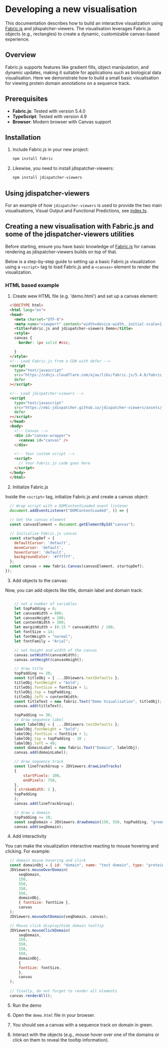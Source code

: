 # Developing a new visualisation

This documentation describes how to build an interactive visualization using [Fabric.js](http://fabricjs.com/) and jdispatcher-viewers. The visualisation leverages Fabric.js objects (e.g., rectangles) to create a dynamic, customizable canvas-based experience.

## Overview
Fabric.js supports features like gradient fills, object manipulation, and dynamic updates, making it suitable for applications such as biological data visualisation. Here we demonstrate how to build a small basic visualisation for viewing protein domain annotations on a sequence track.

## Prerequisites
- **Fabric.js**: Tested with version 5.4.0
- **TypeScript**: Tested with version 4.9
- **Browser**: Modern browser with Canvas support

## Installation
1. Include Fabric.js in your new project:
   ```bash
   npm install fabric
   ```
2. Likewise, you need to install jdispatcher-viewers:
   ```bash
   npm install jdispatcher-viewers
   ```

## Using jdispatcher-viewers

For an example of how `jdispatcher-viewers` is used to provide the two main visualisations, Visual Output and Functional Predictions, see [index.ts](https://github.com/ebi-jdispatcher/jdispatcher-viewers/blob/main/src/demo.ts).

## Creating a new visualisation with Fabric.js and some of the jdispatcher-viewers utilities

Before starting, ensure you have basic knowledge of [Fabric.js](https://fabricjs.com/docs/) for canvas rendering as jdispatcher-viewers builds on top of that.

Below is a step-by-step guide to setting up a basic Fabric.js visualization using a `<script>` tag to load Fabric.js and a `<canvas>` element to render the visualization.

### HTML based example

1. Create wew HTML file (e.g. 'demo.html') and set up a canvas element:

  ```html
    <!DOCTYPE html>
    <html lang="en">
    <head>
      <meta charset="UTF-8">
      <meta name="viewport" content="width=device-width, initial-scale=1.0">
      <title>Fabric.js and jdispatcher-viewers Demo</title>
      <style>
      canvas {
        border: 1px solid #ccc;

      }
    </style>
    <!-- Load Fabric.js from a CDN with defer -->
    <script
      type="text/javascript"
      src="https://cdnjs.cloudflare.com/ajax/libs/fabric.js/5.4.0/fabric.min.js"
      defer
    ></script>

    <!-- Load jdispatcher-viewers -->
    <script
      type="text/javascript"
      src="https://ebi-jdispatcher.github.io/jdispatcher-viewers/assets/jd_viewers_0.1.5.bundle.min.js"
      defer
    ></script>
    </head>
    <body>
      <!-- Canvas -->
      <div id="canvas-wrapper">
        <canvas id="canvas" />
      </div>

      <!-- Your custom script -->
      <script>
        // Your Fabric.js code goes here
      </script>
    </body>
    </html>
  ```
2. Initialize Fabric.js

  Inside the `<script>` tag, initialize Fabric.js and create a canvas object:

  ```javascript
    // Wrap script with a DOMContentLoaded event listener 
    document.addEventListener("DOMContentLoaded", () => {
        
    // Get the canvas element
    const canvasElement = document.getElementById("canvas");

    // Initialize Fabric.js canvas
    const startupDef = {
      defaultCursor: 'default',
      moveCursor: 'default',
      hoverCursor: 'default',
      backgroundColor: '#ffffff',
    };
    const canvas = new fabric.Canvas(canvasElement, startupDef);
  });
  ```
3. Add objects to the canvas:

  Now, you can add objects like title, domain label and domain track:

  ```javascript

      // set a number of variables
      let topPadding = 0;
      let canvasWidth = 800;
      let canvasHeight = 100;
      let contentWidth = 300;
      let marginWidth = (0.15 * canvasWidth) / 100;
      let fontSize = 14;
      let fontWeigth = "normal";
      let fontFamily = "Arial";

      // set height and width of the canvas
      canvas.setWidth(canvasWidth);
      canvas.setHeight(canvasHeight);

      // draw title
      topPadding += 20;
      const titleObj = { ...JDViewers.textDefaults };
      titleObj.fontWeight = "bold";
      titleObj.fontSize = fontSize + 1;
      titleObj.top = topPadding;
      titleObj.left = contentWidth;
      const titleText = new fabric.Text("Demo Visualisation", titleObj);
      canvas.add(titleText);

      topPadding += 30;
      // draw sequence label
      const labelObj = { ...JDViewers.textDefaults };
      labelObj.fontWeight = "bold";
      labelObj.fontSize = fontSize + 1;
      labelObj.top = topPadding - 10 ;
      labelObj.left = 40;
      const domainLabel = new fabric.Text("Domain", labelObj);
      canvas.add(domainLabel);
  
      // draw sequence track
      const lineTrackGroup = JDViewers.drawLineTracks(
      {
          startPixels: 100,
          endPixels: 750,
      },
      { strokeWidth: 1 },
      topPadding
      );
      canvas.add(lineTrackGroup);
  
      // draw a domain
      topPadding += 10;
      const seqDomain = JDViewers.drawDomain(150, 550, topPadding, "green");
      canvas.add(seqDomain);
  ```
4. Add interactivity

  You can make the visualization interactive reacting to mouse hovering and clicking. For example:

  ```javascript
    // domain mouse hovering and click
    const domainObj = { id: "domain", name: "test domain", type: "protein" };
    JDViewers.mouseOverDomain(
        seqDomain,
        150,
        550,
        150,
        550,
        domainObj,
        { fontSize: fontSize },
        canvas
    );
    JDViewers.mouseOutDomain(seqDomain, canvas);

    // Mouse click display/hide domain tooltip
    JDViewers.mouseClickDomain(
        seqDomain,
        150,
        550,
        150,
        550,
        domainObj,
        {
        fontSize: fontSize,
        },
        canvas
    );
    
    // finally, do not forget to render all elements
    canvas.renderAll();
  ```
5. Run the demo

  1. Open the `demo.html` file in your browser.

  2. You should see a canvas with a sequence track on domain in green.

  3. Interact with the objects (e.g., mouse hover over one of the domains or click on them to reveal the tooltip information).

<div>
    <style>
      canvas {
        border: 1px solid #ccc;

      }
    </style>
    <!-- Load Fabric.js from a CDN with defer -->
    <script
      type="text/javascript"
      src="https://cdnjs.cloudflare.com/ajax/libs/fabric.js/5.4.0/fabric.min.js"
      defer
    ></script>

    <!-- Load jdispatcher-viewers -->
    <script
      type="text/javascript"
      src="https://ebi-jdispatcher.github.io/jdispatcher-viewers/assets/jd_viewers_0.1.5.bundle.min.js"
      defer
    ></script>
  <div>
    <div id="canvas-wrapper">
      <canvas id="canvas" />
    </div>

    <script>
      document.addEventListener("DOMContentLoaded", () => {

        // Get the canvas element
        const canvasElement = document.getElementById("canvas");

        // Initialize Fabric.js canvas
        const startupDef = {
            defaultCursor: 'default',
            moveCursor: 'default',
            hoverCursor: 'default',
            backgroundColor: '#ffffff',
          };
        const canvas = new fabric.Canvas(canvasElement, startupDef);

        // set a number of variables
        let topPadding = 0;
        let canvasWidth = 800;
        let canvasHeight = 100;
        let contentWidth = 300;
        let marginWidth = (0.15 * canvasWidth) / 100;
        let fontSize = 14;
        let fontWeigth = "normal";
        let fontFamily = "Arial";

        // set height and width of the canvas
        canvas.setWidth(canvasWidth);
        canvas.setHeight(canvasHeight);

        // draw title
        topPadding += 20;
        const titleObj = { ...JDViewers.textDefaults };
        titleObj.fontWeight = "bold";
        titleObj.fontSize = fontSize + 1;
        titleObj.top = topPadding;
        titleObj.left = contentWidth;
        const titleText = new fabric.Text("Demo Visualisation", titleObj);
        canvas.add(titleText);

        topPadding += 30;
        // draw sequence label
        const labelObj = { ...JDViewers.textDefaults };
        labelObj.fontWeight = "bold";
        labelObj.fontSize = fontSize + 1;
        labelObj.top = topPadding - 10 ;
        labelObj.left = 40;
        const domainLabel = new fabric.Text("Domain", labelObj);
        canvas.add(domainLabel);
    
        // draw sequence track
        const lineTrackGroup = JDViewers.drawLineTracks(
        {
            startPixels: 100,
            endPixels: 750,
        },
        { strokeWidth: 1 },
        topPadding
        );
        canvas.add(lineTrackGroup);
    
        // draw a domain
        topPadding += 10;
        const seqDomain = JDViewers.drawDomain(150, 550, topPadding, "green");
        canvas.add(seqDomain);
    
        // domain mouse hovering and click
        const domainObj = { id: "domain", name: "test domain", type: "protein" };
        JDViewers.mouseOverDomain(
            seqDomain,
            150,
            550,
            150,
            550,
            domainObj,
            { fontSize: fontSize },
            canvas
        );
        JDViewers.mouseOutDomain(seqDomain, canvas);
    
        // Mouse click display/hide domain tooltip
        JDViewers.mouseClickDomain(
            seqDomain,
            150,
            550,
            150,
            550,
            domainObj,
            {
            fontSize: fontSize,
            },
            canvas
        );
        
        // finally, do not forget to render all elements
        canvas.renderAll();
      });
    </script>
  </div>
</div>


### Develop a new JavaScript/TypeScript project

1. Initialize a new project (if you don’t already have one):

  ```bash
  mkdir visualisation-demo
  cd visualisation-demo
  npm init -y
  ```
2. Install Fabric.js and jdispatcher-viewers as a dependency:

  ```bash
  npm install fabric @ebi-jdispatcher/jdispatcher-viewers
  ```
3. If you're using TypeScript, install the types for Fabric.js:

  ```bash
  npm install --save-dev @types/fabric
  ```
4. Set up your project structure:

  ```
  fabric-demo/
  ├── src/
  │   ├── index.ts (or index.js)
  │   ├── styles.css
  ├── index.html
  ├── package.json
  ├── tsconfig.json (if using TypeScript)
  └── webpack.config.js (or vite.config.js, etc.)
  ```
5. Create an HTML File

  Create an `index.html` file in the root of your project:

  ```html
  <!DOCTYPE html>
  <html lang="en">
  <head>
    <meta charset="UTF-8">
    <meta name="viewport" content="width=device-width, initial-scale=1.0">
    <title>Fabric.js and jdispatcher-viewers Demo</title>
  </head>
  <body>
    <div id="canvas-wrapper">
      <canvas id="canvas" />
    </div>
    <script src="./dist/bundle.js"></script> <!-- Output bundle file -->
  </body>
  </html>
  ```
6. Add Styles

  Create a styles.css file in the `src/` folder:

  ```css
  canvas {
    border: 1px solid #ccc;
    background-color: #fff;
  }
  ```
7. Add a TypeScript/JavaScript

  Create an `index.ts` (or `index.js`) file in the `src/` folder. For example for TypeScript:

  ```typescript
  import { fabric } from "fabric";
  import {
    BasicCanvasRenderer,
    RenderOptions,
    textDefaults,
    drawLineTracks,
    mouseOverDomain,
    mouseClickDomain,
    mouseOutDomain,
    drawDomain,
  } from "@ebi-jdispatcher/jdispatcher-viewers";

  // Get the canvas element
  export class DemoVisualisation extends BasicCanvasRenderer {
    private topPadding: number = 0;
    private queryLen: number = 0;
    private subjLen: number = 0;
    private startQueryPixels: number;
    private endQueryPixels: number;
    private startEvalPixels: number;
    private startSubjPixels: number;
    private endSubjPixels: number;
    private gradientSteps: number[] = [];
    private queryFactor: number = 1.0;
    private subjFactor: number = 1.0;

    constructor(
      element: string | HTMLCanvasElement,
      renderOptions: RenderOptions
    ) {
      super(element);

      console.log("vlieeded");

      renderOptions.canvasWidth != undefined
        ? (this.canvasWidth = renderOptions.canvasWidth)
        : (this.canvasWidth = 800);
      renderOptions.canvasHeight != undefined
        ? (this.canvasHeight = renderOptions.canvasHeight)
        : (this.canvasHeight = 100);
      renderOptions.contentWidth != undefined
        ? (this.contentWidth = renderOptions.contentWidth)
        : (this.contentWidth = 300);
      renderOptions.marginWidth != undefined
        ? (this.marginWidth = renderOptions.marginWidth)
        : (this.marginWidth = (0.15 * this.canvasWidth) / 100);
      renderOptions.fontSize != undefined
        ? (this.fontSize = renderOptions.fontSize)
        : (this.fontSize = 14);
      renderOptions.fontWeigth != undefined
        ? (this.fontWeigth = renderOptions.fontWeigth)
        : (this.fontWeigth = "normal");
      renderOptions.fontFamily != undefined
        ? (this.fontFamily = renderOptions.fontFamily)
        : (this.fontFamily = "Arial");
      this.topPadding = 0;

      this.getFabricCanvas();
    }
    public render() {
      // clear the canvas
      // this.canvas.clear();
      console.log("rendering from canvas");
      // canvas title
      this.drawHeaderGroup();
      // canvas content
      this.drawContentGroup();
      // finishing off
      this.setFrameSize();
      // render all
      this.renderCanvas();
      this.canvas.renderAll();
    }
    protected drawHeaderGroup() {
      this.topPadding += 2;

      // draw title
      const textObj = { ...textDefaults };
      textObj.fontWeight = "bold";
      textObj.fontSize = this.fontSize! + 1;
      textObj.top = this.topPadding;
      textObj.left = this.contentWidth;

      const titleText = new fabric.Text("Demo Visualisation", textObj);
      this.canvas.add(titleText);
    }

    protected drawContentGroup() {
      this.topPadding += 30;
      // draw sequence label
      const labelObj = { ...textDefaults };
      labelObj.fontWeight = "bold";
      labelObj.fontSize = this.fontSize + 1;
      labelObj.top = this.topPadding - 10;
      labelObj.left = 40;
      const domainLabel = new fabric.Text("Domain", labelObj);
      this.canvas.add(domainLabel);

      // draw sequence track
      const lineTrackGroup = drawLineTracks(
        {
          startPixels: 100,
          endPixels: 750,
        },
        { strokeWidth: 1 },
        this.topPadding
      );
      this.canvas.add(lineTrackGroup);

      // draw a domain
      const seqDomain = drawDomain(150, 550, this.topPadding, "orange");
      this.canvas.add(seqDomain);

      // domain mouse hovering and click
      const domainObj = { id: "domain", name: "test domain", type: "protein" };
      mouseOverDomain(
        seqDomain,
        150,
        550,
        150,
        550,
        domainObj,
        { fontSize: this.fontSize },
        this
      );
      mouseOutDomain(seqDomain, this);

      // Mouse click display/hide domain tooltip
      mouseClickDomain(
        seqDomain,
        150,
        550,
        150,
        550,
        domainObj,
        {
          fontSize: this.fontSize,
        },
        this
      );
    }

    protected setFrameSize() {
      this.canvas.setWidth(this.canvasWidth);
      this.canvas.setHeight(this.canvasHeight);
    }

    protected renderCanvas() {
      this.canvas.renderAll();
    }
  }

  (window as any).DemoVisualisation = DemoVisualisation;
  ```
8. Bundle the Project

  Using Webpack. Install Webpack and its CLI:
  ```bash
  npm install --save-dev webpack webpack-cli webpack-dev-server ts-loader typescript
  ```

  Create a `webpack.config.js` file:
  ```javascript
  const path = require('path');

  module.exports = {
    entry: './src/index.ts',
    output: {
      filename: 'bundle.js',
      path: path.resolve(__dirname, 'dist'),
    },
    devServer: {
      static: './',
      hot: true,
    },
    module: {
      rules: [
        {
          test: /\.ts$/,
          use: 'ts-loader',
          exclude: /node_modules/,
        },
        {
          test: /\.css$/,
          use: ['style-loader', 'css-loader'],
        },
      ],
    },
    resolve: {
      extensions: ['.ts', '.js'],
    },
  };
  ```

  Add the following scripts to `package.json`:
  ```json
  "scripts": {
    "start": "webpack serve --open",
    "build": "webpack"
  }
  ```

  Finally run the project, and open your browser and navigate to http://localhost:3000 (or the port specified by your dev server).
  You should see the Fabric.js canvas visualisation.

  ```bash
  npm start
  ```

## API Reference
- Check Fabric.js [documentation](https://fabricjs.com/docs/) for advanced features like groups, animations, or filters.
- For a complete overview of the jdispatcher-viewers modules and utilities, check the [API Docs](/jdispatcher-viewers/api/modules.html).
